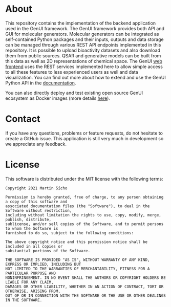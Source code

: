 # About

This repository contains the implementation of the backend application used in the GenUI framework. The GenUI framework provides both API and GUI for molecular generators. Molecular generators can be integrated
as self-contained Python packages and their inputs, outputs and data storage can 
be managed through various REST API endpoints implemented in this 
repository. It is possible to upload bioactivity datasets and also download 
them from public sources. QSAR and generative models can be built from this 
data as well as 2D representations of chemical space. The GenUI [web frontend](https://github.com/martin-sicho/genui-gui) uses the REST
 services implemented here to allow simple access to all these features
 to less experienced users as well and data visualization. 
 You can find out more about how to extend 
and use the GenUI Python API in the [documentation](https://martin-sicho.github.io/genui/docs/index.html).

You can also directly deploy and test existing open source 
GenUI ecosystem as Docker images 
(more details [here](https://github.com/martin-sicho/genui-docker)).

# Contact

If you have any questions, problems or feature requests, do not hesitate to 
create a GitHub issue. This application is still very much in development so we 
appreciate any feedback. 

# License

This software is distributed under the MIT license with the following terms:

```
Copyright 2021 Martin Šícho

Permission is hereby granted, free of charge, to any person obtaining a copy of this software and 
associated documentation files (the "Software"), to deal in the Software without restriction, 
including without limitation the rights to use, copy, modify, merge, publish, distribute, 
sublicense, and/or sell copies of the Software, and to permit persons to whom the Software is 
furnished to do so, subject to the following conditions:

The above copyright notice and this permission notice shall be included in all copies or 
substantial portions of the Software.

THE SOFTWARE IS PROVIDED "AS IS", WITHOUT WARRANTY OF ANY KIND, EXPRESS OR IMPLIED, INCLUDING BUT
NOT LIMITED TO THE WARRANTIES OF MERCHANTABILITY, FITNESS FOR A PARTICULAR PURPOSE AND 
NONINFRINGEMENT. IN NO EVENT SHALL THE AUTHORS OR COPYRIGHT HOLDERS BE LIABLE FOR ANY CLAIM, 
DAMAGES OR OTHER LIABILITY, WHETHER IN AN ACTION OF CONTRACT, TORT OR OTHERWISE, ARISING FROM, 
OUT OF OR IN CONNECTION WITH THE SOFTWARE OR THE USE OR OTHER DEALINGS IN THE SOFTWARE.
```